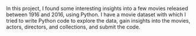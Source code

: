 In this project, I found some interesting insights into a few movies released between 1916 and 2016, using Python. I have a movie dataset with which I tried to write Python code to explore the data, gain insights into the movies, actors, directors, and collections, and submit the code.
